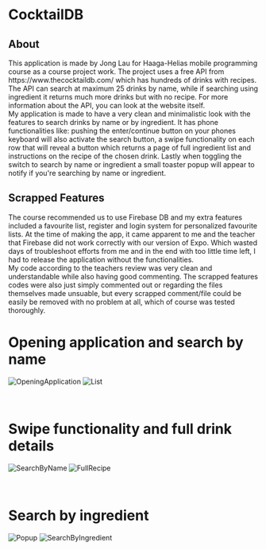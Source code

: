 # CocktailDB

<h2>About</h2>
This application is made by Jong Lau for Haaga-Helias mobile programming course as a course project work. The project uses a free API from https://www.thecocktaildb.com/ which has hundreds of drinks with recipes. The API can search at maximum 25 drinks by name, while if searching using ingredient it returns much more drinks but with no recipe. For more information about the API, you can look at the website itself.

</br>
My application is made to have a very clean and minimalistic look with the features to search drinks by name or by ingredient. It has phone functionalities like: pushing the enter/continue button on your phones keyboard will also activate the search button, a swipe functionality on each row that will reveal a button which returns a page of full ingredient list and instructions on the recipe of the chosen drink. Lastly when toggling the switch to search by name or ingredient a small toaster popup will appear to notify if you're searching by name or ingredient.

</br>
<h2>Scrapped Features</h2>
The course recommended us to use Firebase DB and my extra features included a favourite list, register and login system for personalized favourite lists. At the time of making the app, it came apparent to me and the teacher that Firebase did not work correctly with our version of Expo. Which wasted days of troubleshoot efforts from me and in the end with too little time left, I had to release the application without the functionalities.

</br>
My code according to the teachers review was very clean and understandable while also having good commenting. The scrapped features codes were also just simply commented out or regarding the files themselves made unsuable, but every scrapped comment/file could be easily be removed with no problem at all, which of course was tested thoroughly.

</br>
<h1>Opening application and search by name</h1>

![OpeningApplication](readMePictures/OpeningApplication.png) ![List](readMePictures/List.png)

</br>
<h1>Swipe functionality and full drink details</h1>

![SearchByName](readMePictures/SearchByName.png) ![FullRecipe](readMePictures/FullRecipe.png)

</br>
<h1>Search by ingredient</h1>

![Popup](readMePictures/Popup.png) ![SearchByIngredient](readMePictures/SearchByIngredient.png)
